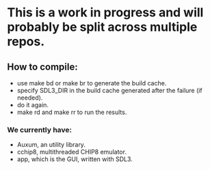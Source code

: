 # This is a work in progress and will probably be split across multiple repos.

## How to compile:
- use make bd or make br to generate the build cache.
- specify SDL3_DIR in the build cache generated after the failure (if needed).
- do it again.
- make rd and make rr to run the results.

### We currently have:
- Auxum, an utility library.
- cchip8, multithreaded CHIP8 emulator.
- app, which is the GUI, written with SDL3.